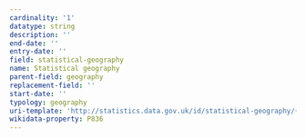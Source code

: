```yaml
---
cardinality: '1'
datatype: string
description: ''
end-date: ''
entry-date: ''
field: statistical-geography
name: Statistical geography
parent-field: geography
replacement-field: ''
start-date: ''
typology: geography
uri-template: 'http://statistics.data.gov.uk/id/statistical-geography/{statistical-geography}'
wikidata-property: P836
---
```

